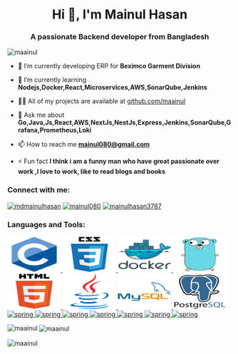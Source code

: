 <h1 align="center">Hi 👋, I'm Mainul Hasan</h1>
<h3 align="center">A passionate Backend developer from Bangladesh</h3>

<p align="left"> <img src="https://komarev.com/ghpvc/?username=maainul&label=Profile%20views&color=0e75b6&style=flat" alt="maainul" /> </p>



- 🔭 I’m currently developing ERP for **Beximco Garment Division**

- 🌱 I’m currently learning **Nodejs,Docker,React,Microservices,AWS,SonarQube,Jenkins**

- 👨‍💻 All of my projects are available at [github.com/maainul](github.com/maainul)

- 💬 Ask me about **Go,Java,Js,React,AWS,NextJs,NestJs,Express,Jenkins,SonarQube,Grafana,Prometheus,Loki**

- 📫 How to reach me **mainul080@gmail.com**

- ⚡ Fun fact **I think i am a funny man who have great passionate over work ,I love to work, like to read blogs and books**

<h3 align="left">Connect with me:</h3>
<p align="left">
<a href="https://linkedin.com/in/mdmainulhasan" target="blank"><img align="center" src="https://raw.githubusercontent.com/rahuldkjain/github-profile-readme-generator/master/src/images/icons/Social/linked-in-alt.svg" alt="mdmainulhasan" height="30" width="40" /></a>
<a href="https://fb.com/mainul080" target="blank"><img align="center" src="https://raw.githubusercontent.com/rahuldkjain/github-profile-readme-generator/master/src/images/icons/Social/facebook.svg" alt="mainul080" height="30" width="40" /></a>
<a href="https://www.leetcode.com/mainulhasan3787" target="blank"><img align="center" src="https://raw.githubusercontent.com/rahuldkjain/github-profile-readme-generator/master/src/images/icons/Social/leet-code.svg" alt="mainulhasan3787" height="30" width="40" /></a>
</p>

<h3 align="left">Languages and Tools:</h3>
<p align="left"> <a href="https://www.cprogramming.com/" target="_blank" rel="noreferrer"> <img src="https://raw.githubusercontent.com/devicons/devicon/master/icons/c/c-original.svg" alt="c" width="120" height="80"/> </a> <a href="https://www.w3schools.com/css/" target="_blank" rel="noreferrer"> <img src="https://raw.githubusercontent.com/devicons/devicon/master/icons/css3/css3-original-wordmark.svg" alt="css3" width="120" height="80"/> </a> <a href="https://www.docker.com/" target="_blank" rel="noreferrer"> <img src="https://raw.githubusercontent.com/devicons/devicon/master/icons/docker/docker-original-wordmark.svg" alt="docker" width="120" height="80"/> </a> <a href="https://golang.org" target="_blank" rel="noreferrer"> <img src="https://raw.githubusercontent.com/devicons/devicon/master/icons/go/go-original.svg" alt="go" width="120" height="80"/> </a> <a href="https://www.w3.org/html/" target="_blank" rel="noreferrer"> <img src="https://raw.githubusercontent.com/devicons/devicon/master/icons/html5/html5-original-wordmark.svg" alt="html5" width="120" height="80"/> </a> <a href="https://www.java.com" target="_blank" rel="noreferrer"> <img src="https://raw.githubusercontent.com/devicons/devicon/master/icons/java/java-original.svg" alt="java" width="120" height="80"/> </a> <a href="https://www.mysql.com/" target="_blank" rel="noreferrer"> <img src="https://raw.githubusercontent.com/devicons/devicon/master/icons/mysql/mysql-original-wordmark.svg" alt="mysql" width="120" height="80"/> </a> <a href="https://www.postgresql.org" target="_blank" rel="noreferrer"> <img src="https://raw.githubusercontent.com/devicons/devicon/master/icons/postgresql/postgresql-original-wordmark.svg" alt="postgresql" width="120" height="80"/> </a> <a href="https://spring.io/" target="_blank" rel="noreferrer"> <img src="https://www.vectorlogo.zone/logos/springio/springio-icon.svg" alt="spring" width="120" height="80"/> </a> <a href="https://spring.io/" target="_blank" rel="noreferrer"> <img src="https://www.vectorlogo.zone/logos/amazon_aws/amazon_aws-ar21.svg" alt="spring" width="80" height="40"/> </a> <a href="https://spring.io/" target="_blank" rel="noreferrer"> <img src="https://www.vectorlogo.zone/logos/jenkins/jenkins-ar21.svg" alt="spring" width="80" height="40"/> </a> <a href="https://spring.io/" target="_blank" rel="noreferrer"> <img src="https://www.vectorlogo.zone/logos/prometheusio/prometheusio-ar21.svg" alt="spring" width="80" height="40"/> </a> <a href="https://spring.io/" target="_blank" rel="noreferrer"> <img src="https://www.vectorlogo.zone/logos/grafana/grafana-ar21.svg" alt="spring" width="120" height="80"/> </a> <a href="https://spring.io/" target="_blank" rel="noreferrer"> <img src="https://www.vectorlogo.zone/logos/nextjs/nextjs-ar21.svg" alt="spring" width="80" height="40"/> </a> <a href="https://spring.io/" target="_blank" rel="noreferrer"> <img src="https://www.vectorlogo.zone/logos/nestjs/nestjs-ar21.svg" alt="spring" width="120" height="80"/> </a> 
</p>

<p>
 
 <img align="left" src="https://github-readme-stats.vercel.app/api/top-langs?username=maainul&show_icons=true&locale=en&layout=compact" alt="maainul" /></p>

<p>&nbsp;<img align="center" src="https://github-readme-stats.vercel.app/api?username=maainul&show_icons=true&locale=en" alt="maainul" /></p>

<p><img align="center" src="https://github-readme-streak-stats.herokuapp.com/?user=maainul&" alt="maainul" /></p>

